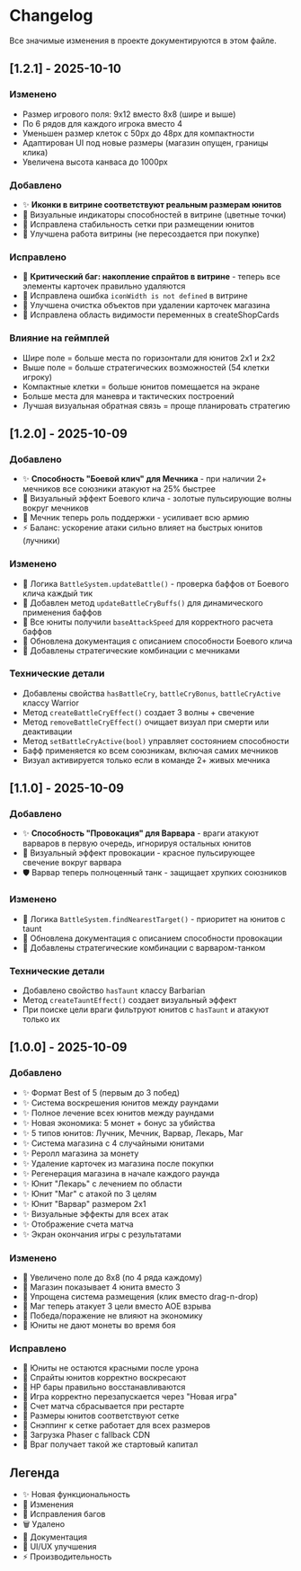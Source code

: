 # Changelog

Все значимые изменения в проекте документируются в этом файле.

## [1.2.1] - 2025-10-10

### Изменено
- Размер игрового поля: 9x12 вместо 8x8 (шире и выше)
- По 6 рядов для каждого игрока вместо 4
- Уменьшен размер клеток с 50px до 48px для компактности
- Адаптирован UI под новые размеры (магазин опущен, границы клика)
- Увеличена высота канваса до 1000px

### Добавлено
- ✨ **Иконки в витрине соответствуют реальным размерам юнитов**
- 🎨 Визуальные индикаторы способностей в витрине (цветные точки)
- 🔧 Исправлена стабильность сетки при размещении юнитов
- 🛒 Улучшена работа витрины (не пересоздается при покупке)

### Исправлено
- 🐛 **Критический баг: накопление спрайтов в витрине** - теперь все элементы карточек правильно удаляются
- 🐛 Исправлена ошибка `iconWidth is not defined` в витрине
- 🐛 Улучшена очистка объектов при удалении карточек магазина
- 🐛 Исправлена область видимости переменных в createShopCards

### Влияние на геймплей
- Шире поле = больше места по горизонтали для юнитов 2x1 и 2x2
- Выше поле = больше стратегических возможностей (54 клетки игроку)
- Компактные клетки = больше юнитов помещается на экране
- Больше места для маневра и тактических построений
- Лучшая визуальная обратная связь = проще планировать стратегию

## [1.2.0] - 2025-10-09

### Добавлено
- ✨ **Способность "Боевой клич" для Мечника** - при наличии 2+ мечников все союзники атакуют на 25% быстрее
- 🎨 Визуальный эффект Боевого клича - золотые пульсирующие волны вокруг мечников
- 📯 Мечник теперь роль поддержки - усиливает всю армию
- ⚡ Баланс: ускорение атаки сильно влияет на быстрых юнитов (лучники)

### Изменено
- 🔄 Логика `BattleSystem.updateBattle()` - проверка баффов от Боевого клича каждый тик
- 🔄 Добавлен метод `updateBattleCryBuffs()` для динамического применения баффов
- 🔄 Все юниты получили `baseAttackSpeed` для корректного расчета баффов
- 📝 Обновлена документация с описанием способности Боевого клича
- 📝 Добавлены стратегические комбинации с мечниками

### Технические детали
- Добавлены свойства `hasBattleCry`, `battleCryBonus`, `battleCryActive` классу Warrior
- Метод `createBattleCryEffect()` создает 3 волны + свечение
- Метод `removeBattleCryEffect()` очищает визуал при смерти или деактивации
- Метод `setBattleCryActive(bool)` управляет состоянием способности
- Бафф применяется ко всем союзникам, включая самих мечников
- Визуал активируется только если в команде 2+ живых мечника

## [1.1.0] - 2025-10-09

### Добавлено
- ✨ **Способность "Провокация" для Варвара** - враги атакуют варваров в первую очередь, игнорируя остальных юнитов
- 🎨 Визуальный эффект провокации - красное пульсирующее свечение вокруг варвара
- 🛡️ Варвар теперь полноценный танк - защищает хрупких союзников

### Изменено
- 🔄 Логика `BattleSystem.findNearestTarget()` - приоритет на юнитов с taunt
- 📝 Обновлена документация с описанием способности провокации
- 📝 Добавлены стратегические комбинации с варваром-танком

### Технические детали
- Добавлено свойство `hasTaunt` классу Barbarian
- Метод `createTauntEffect()` создает визуальный эффект
- При поиске цели враги фильтруют юнитов с `hasTaunt` и атакуют только их

## [1.0.0] - 2025-10-09

### Добавлено
- ✨ Формат Best of 5 (первым до 3 побед)
- ✨ Система воскрешения юнитов между раундами
- ✨ Полное лечение всех юнитов между раундами
- ✨ Новая экономика: 5 монет + бонус за убийства
- ✨ 5 типов юнитов: Лучник, Мечник, Варвар, Лекарь, Маг
- ✨ Система магазина с 4 случайными юнитами
- ✨ Реролл магазина за монету
- ✨ Удаление карточек из магазина после покупки
- ✨ Регенерация магазина в начале каждого раунда
- ✨ Юнит "Лекарь" с лечением по области
- ✨ Юнит "Маг" с атакой по 3 целям
- ✨ Юнит "Варвар" размером 2x1
- ✨ Визуальные эффекты для всех атак
- ✨ Отображение счета матча
- ✨ Экран окончания игры с результатами

### Изменено
- 🔄 Увеличено поле до 8x8 (по 4 ряда каждому)
- 🔄 Магазин показывает 4 юнита вместо 3
- 🔄 Упрощена система размещения (клик вместо drag-n-drop)
- 🔄 Маг теперь атакует 3 цели вместо AOE взрыва
- 🔄 Победа/поражение не влияют на экономику
- 🔄 Юниты не дают монеты во время боя

### Исправлено
- 🐛 Юниты не остаются красными после урона
- 🐛 Спрайты юнитов корректно воскресают
- 🐛 HP бары правильно восстанавливаются
- 🐛 Игра корректно перезапускается через "Новая игра"
- 🐛 Счет матча сбрасывается при рестарте
- 🐛 Размеры юнитов соответствуют сетке
- 🐛 Снэппинг к сетке работает для всех размеров
- 🐛 Загрузка Phaser с fallback CDN
- 🐛 Враг получает такой же стартовый капитал

## Легенда

- ✨ Новая функциональность
- 🔄 Изменения
- 🐛 Исправления багов
- 🗑️ Удалено
- 📝 Документация
- 🎨 UI/UX улучшения
- ⚡ Производительность

